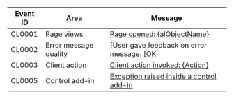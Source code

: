 | Event ID | Area | Message |
|----------|-------------|-----------------|
| CL0001 | Page views | [Page opened: {alObjectName}](../administration/telemetry-page-view-trace.md#page-opened-alobjectname) |
| CL0002 | Error message quality | [User gave feedback on error message: [OK|Not OK]](../administration/telemetry-error-message-voting-trace.md) |
| CL0003 | Client action | [Client action invoked: {Action}](../administration/telemetry-client-action-trace.md) |
| CL0005 | Control add-in | [Exception raised inside a control add-in](../administration/telemetry-client-add-in-exceptions.md) |
